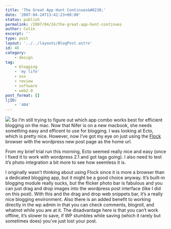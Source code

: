 ```yaml
---
title: 'The Great App Hunt Continues&#8230;'
date: '2007-04-24T13:42:23+00:00'
status: publish
permalink: /2007/04/24/the-great-app-hunt-continues
author: Colin
excerpt: ''
type: post
layout: '../../layouts/BlogPost.astro'
id: 48
category:
    - design
tag:
    - blogging
    - 'my life'
    - osx
    - review
    - software
    - web2.0
post_format: []
ljID:
    - '404'
---
```

[![](https://static.flickr.com/221/471450403_cf38cc1d58_m.jpg)](https://flickr.com/photos/77782794@N00/471450403 "ColinDeputy2_1.jpg") So I’m still trying to figure out which app combo works best for efficient blogging on the mac. Now that Nifer is on a new macbook, she needs something easy and efficent to use for blogging. I was looking at [](https://ecto.kung-foo.tv/)Ecto, which is pretty nice. However, now I’ve got my eye on just using the [Flock](https://www.flock.com/) browser with the wordpress new post page as the home url.

From my brief trial run this morning, Ecto seemed really nice and easy (once I fixed it to work with wordpress 2.1 and got tags going). I also need to test it’s photo integration a bit more to see how seemless it is.

I originally wasn’t thinking about using Flock since it is more a browser than a dedicated blogging app, but it might be a good choice anyway. It’s built-in blogging module really sucks, but the flicker photo bar is fabulous and you can just drag and drop images into the wordpress post interface (like I did on this post). With this and the drag and drop web snippets bar, it’s a really nice blogging environment. Also there is an added benefit to working directly in the wp admin in that you can check comments, blogroll, and whatnot while you are at it. The disadvantage here is that you can’t work offline, it’s slower to save, if WP stumbles while saving (which it rarely but sometimes does) you’ve just lost your post.